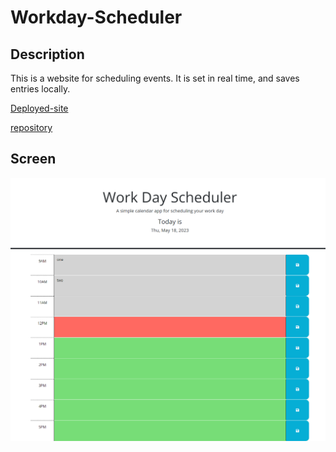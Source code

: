 # Workday-Scheduler

## Description

This is a website for scheduling events. It is set in real time, and saves entries locally.

[Deployed-site](https://rachela1.github.io/workday-scheduler/)

[repository](https://github.com/rachela1/workday-scheduler)

## Screen 

![workdayschedule](./assets/screenshot.png)